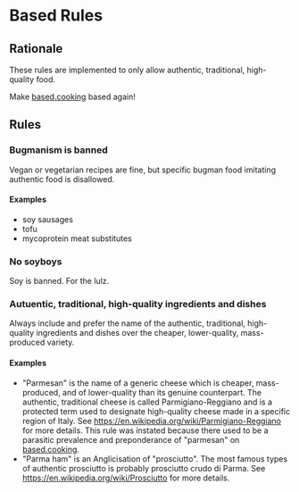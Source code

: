 # Based Rules

## Rationale

These rules are implemented to only allow authentic, traditional, high-quality food.

Make [based.cooking](https://based.cooking) based again!


## Rules

### Bugmanism is banned

Vegan or vegetarian recipes are fine, but specific bugman food imitating authentic food is disallowed.

#### Examples

- soy sausages
- tofu
- mycoprotein meat substitutes

### No soyboys

Soy is banned. For the lulz.

### Autuentic, traditional, high-quality ingredients and dishes

Always include and prefer the name of the authentic, traditional, high-quality ingredients and dishes over the cheaper, lower-quality, mass-produced variety.

#### Examples

- "Parmesan" is the name of a generic cheese which is cheaper, mass-produced, and of lower-quality than its genuine counterpart.
The authentic, traditional cheese is called Parmigiano-Reggiano and is a protected term used to designate high-quality cheese made in a specific region of Italy.
See https://en.wikipedia.org/wiki/Parmigiano-Reggiano for more details.
This rule was instated because there used to be a parasitic prevalence and preponderance of "parmesan" on [based.cooking](https://based.cooking).
- "Parma ham" is an Anglicisation of "prosciutto".
The most famous types of authentic prosciutto is probably prosciutto crudo di Parma.
See https://en.wikipedia.org/wiki/Prosciutto for more details.
